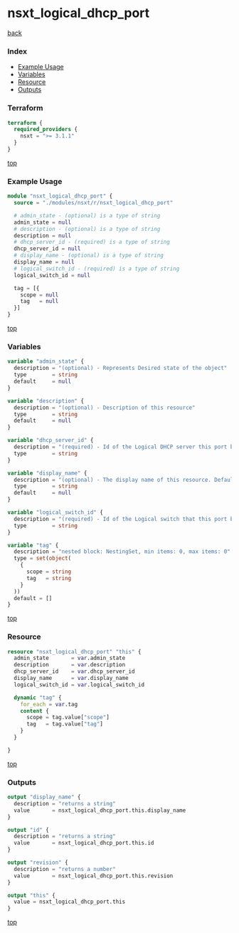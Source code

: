 # nsxt_logical_dhcp_port

[back](../nsxt.md)

### Index

- [Example Usage](#example-usage)
- [Variables](#variables)
- [Resource](#resource)
- [Outputs](#outputs)

### Terraform

```terraform
terraform {
  required_providers {
    nsxt = ">= 3.1.1"
  }
}
```

[top](#index)

### Example Usage

```terraform
module "nsxt_logical_dhcp_port" {
  source = "./modules/nsxt/r/nsxt_logical_dhcp_port"

  # admin_state - (optional) is a type of string
  admin_state = null
  # description - (optional) is a type of string
  description = null
  # dhcp_server_id - (required) is a type of string
  dhcp_server_id = null
  # display_name - (optional) is a type of string
  display_name = null
  # logical_switch_id - (required) is a type of string
  logical_switch_id = null

  tag = [{
    scope = null
    tag   = null
  }]
}
```

[top](#index)

### Variables

```terraform
variable "admin_state" {
  description = "(optional) - Represents Desired state of the object"
  type        = string
  default     = null
}

variable "description" {
  description = "(optional) - Description of this resource"
  type        = string
  default     = null
}

variable "dhcp_server_id" {
  description = "(required) - Id of the Logical DHCP server this port belongs to"
  type        = string
}

variable "display_name" {
  description = "(optional) - The display name of this resource. Defaults to ID if not set"
  type        = string
  default     = null
}

variable "logical_switch_id" {
  description = "(required) - Id of the Logical switch that this port belongs to"
  type        = string
}

variable "tag" {
  description = "nested block: NestingSet, min items: 0, max items: 0"
  type = set(object(
    {
      scope = string
      tag   = string
    }
  ))
  default = []
}
```

[top](#index)

### Resource

```terraform
resource "nsxt_logical_dhcp_port" "this" {
  admin_state       = var.admin_state
  description       = var.description
  dhcp_server_id    = var.dhcp_server_id
  display_name      = var.display_name
  logical_switch_id = var.logical_switch_id

  dynamic "tag" {
    for_each = var.tag
    content {
      scope = tag.value["scope"]
      tag   = tag.value["tag"]
    }
  }

}
```

[top](#index)

### Outputs

```terraform
output "display_name" {
  description = "returns a string"
  value       = nsxt_logical_dhcp_port.this.display_name
}

output "id" {
  description = "returns a string"
  value       = nsxt_logical_dhcp_port.this.id
}

output "revision" {
  description = "returns a number"
  value       = nsxt_logical_dhcp_port.this.revision
}

output "this" {
  value = nsxt_logical_dhcp_port.this
}
```

[top](#index)